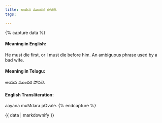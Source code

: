```yaml
---
title: ఆయన ముందర పోవలె.
tags:

---
```


{% capture data %}
#### Meaning in English:
He must die first, or
I must die before him.
An ambiguous phrase used by a bad wife.

#### Meaning in Telugu:
ఆయన ముందర పోవలె.

#### English Transliteration:
aayana muMdara pOvale.
{% endcapture %}

<div class="notice">{{ data | markdownify }}</div>

